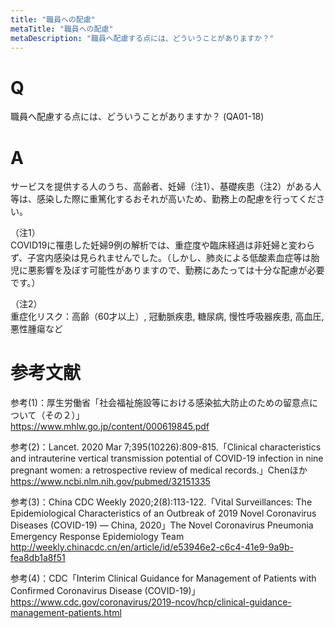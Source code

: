 ```yaml
---
title: "職員への配慮"
metaTitle: "職員への配慮"
metaDescription: "職員へ配慮する点には、どういうことがありますか？"
---
```


# Q
職員へ配慮する点には、どういうことがありますか？
(QA01-18)
​
# A
サービスを提供する人のうち、高齢者、妊婦（注1）、基礎疾患（注2）がある人等は、感染した際に重篤化するおそれが高いため、勤務上の配慮を行ってください。  
  
（注1）  
COVID19に罹患した妊婦9例の解析では、重症度や臨床経過は非妊婦と変わらず、子宮内感染は見られませんでした。（しかし、肺炎による低酸素血症等は胎児に悪影響を及ぼす可能性がありますので、勤務にあたっては十分な配慮が必要です。）  

（注2）  
重症化リスク：高齢（60才以上）, 冠動脈疾患, 糖尿病, 慢性呼吸器疾患, 高血圧, 悪性腫瘍など

# 参考文献
参考(1)：厚生労働省「社会福祉施設等における感染拡大防止のための留意点について（その２）」  
https://www.mhlw.go.jp/content/000619845.pdf  
  
参考(2)：Lancet. 2020 Mar 7;395(10226):809-815.「Clinical characteristics and intrauterine vertical transmission potential of COVID-19 infection in nine pregnant women: a retrospective review of medical records.」Chenほか  
https://www.ncbi.nlm.nih.gov/pubmed/32151335  
  
参考(3)：China CDC Weekly 2020;2(8):113-122.「Vital Surveillances: The Epidemiological Characteristics of an Outbreak of 2019 Novel Coronavirus Diseases (COVID-19) — China, 2020」The Novel Coronavirus Pneumonia Emergency Response Epidemiology Team  
http://weekly.chinacdc.cn/en/article/id/e53946e2-c6c4-41e9-9a9b-fea8db1a8f51  
  
参考(4)：CDC「Interim Clinical Guidance for Management of Patients with Confirmed Coronavirus Disease (COVID-19)」  
https://www.cdc.gov/coronavirus/2019-ncov/hcp/clinical-guidance-management-patients.html